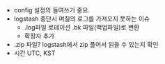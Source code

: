- config 설정의 들여쓰기 중요.
- logstash 중단시 며칠의 로그를 가져오지 못하는 이슈
  - .log파일 로테이션 .bk 파일(백업파일)로 변환
  - 확장자 추가
- .zip 파일? logstash에서 zip 풀어서 읽을 수 있는지 확인
- 시간 UTC, KST
